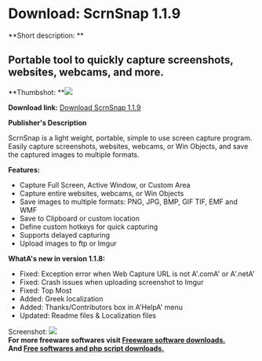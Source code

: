 # Download: ScrnSnap 1.1.9

**Short description: **

## Portable tool to quickly capture screenshots, websites, webcams, and more.

  
**Thumbshot: **![](http://www.freewarefiles.com/screenshot/scrnsnap_md.jpg)   
  
**Download link:** [Download ScrnSnap 1.1.9](http://freesoftwares.boysofts.com/ScrnSnap_program_94444.html)  
  

**Publisher's Description**  
  

ScrnSnap is a light weight, portable, simple to use screen capture program.
Easily capture screenshots, websites, webcams, or Win Objects, and save the
captured images to multiple formats.

**Features:**

  * Capture Full Screen, Active Window, or Custom Area 
  * Capture entire websites, webcams, or Win Objects 
  * Save images to multiple formats: PNG, JPG, BMP, GIF TIF, EMF and WMF 
  * Save to Clipboard or custom location 
  * Define custom hotkeys for quick capturing 
  * Supports delayed capturing 
  * Upload images to ftp or Imgur 

**WhatA's new in version 1.1.8:**

  * Fixed: Exception error when Web Capture URL is not A'.comA' or A'.netA' 
  * Fixed: Crash issues when uploading screenshot to Imgur 
  * Fixed: Top Most 
  * Added: Greek localization 
  * Added: Thanks/Contributors box in A'HelpA' menu 
  * Updated: Readme files & Localization files 

  
  
Screenshot: ![](http://www.freewarefiles.com/screenshot/scrnsnap.jpg)  
**For more freeware softwares visit [Freeware software downloads.](http://freesoftwares.boysofts.com/)**   
**And [Free softwares and php script downloads.](http://www.boysofts.com/)**

